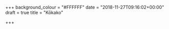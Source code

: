 +++
background_colour = "#FFFFFF"
date = "2018-11-27T09:16:02+00:00"
draft = true
title = "Kōkako"

+++

